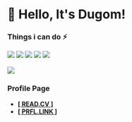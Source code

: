 # 👋 Hello, It's Dugom!

### Things i can do ⚡
<img src="https://img.shields.io/badge/TypeScript-3178C6?style=flat-square&logo=TypeScript&logoColor=white" /> <img src="https://img.shields.io/badge/JavaScript-F7DF1E?style=flat-square&logo=JavaScript&logoColor=black" /> <img src="https://img.shields.io/badge/MongoDB-47A248?style=flat-square&logo=MongoDB&logoColor=white" /> <img src="https://img.shields.io/badge/Node.js-green?style=flat-square&logo=node.js&logoColor=white" /> <img src="https://img.shields.io/badge/Git-critical?style=flat-square&logo=git&logoColor=white" /> <br /><br />
<img src="https://img.shields.io/badge/Visual_Studio_Code_(Insider)-green?style=flat-square&logo=visualstudiocode&logoColor=white" />

### Profile Page
- **[[ READ.CV ]](https://read.cv/dugom)**
- **[[ PRFL.LINK ]](https://prfl.link/@dugom)**
